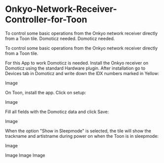 # Onkyo-Network-Receiver-Controller-for-Toon
 To control some basic operations from the Onkyo network receiver directly from a Toon tile. Domoticz needed.
Domoticz needed.

To control some basic operations from the Onkyo network receiver directly from a Toon tile.

For this App to work Domoticz is needed. Install the Onkyo receiver on Domoticz using the standard Hardware plugin. After installation go to Devices tab in Domoticz and write down the IDX numbers marked in Yellow:

Image

On Toon, install the app. Click on setup:

Image

Fill all fields with the Domoticz data and click Save:

Image

When the option "Show in Sleepmode" is selected, the tile will show the trackname and artistname during power on when the Toon is in sleepmode:

Image

Image
Image
Image
